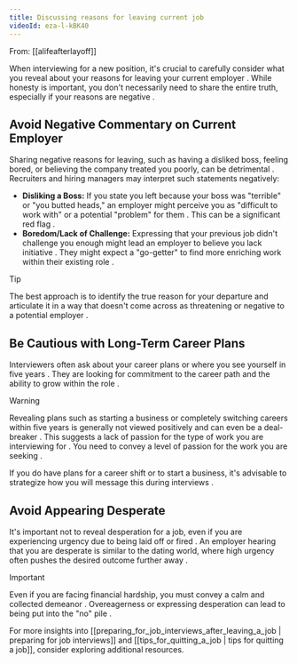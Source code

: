 ```yaml
---
title: Discussing reasons for leaving current job
videoId: eza-l-kBK40
---
```


From: [[alifeafterlayoff]] <br/> 

When interviewing for a new position, it's crucial to carefully consider what you reveal about your reasons for leaving your current employer <a class="yt-timestamp" data-t="02:58:04"></a>. While honesty is important, you don't necessarily need to share the entire truth, especially if your reasons are negative <a class="yt-timestamp" data-t="03:03:02"></a>.

## Avoid Negative Commentary on Current Employer
Sharing negative reasons for leaving, such as having a disliked boss, feeling bored, or believing the company treated you poorly, can be detrimental <a class="yt-timestamp" data-t="03:09:11"></a>. Recruiters and hiring managers may interpret such statements negatively:

-   **Disliking a Boss:** If you state you left because your boss was "terrible" or "you butted heads," an employer might perceive you as "difficult to work with" or a potential "problem" for them <a class="yt-timestamp" data-t="03:25:21"></a>. This can be a significant red flag <a class="yt-timestamp" data-t="03:38:29"></a>.
-   **Boredom/Lack of Challenge:** Expressing that your previous job didn't challenge you enough might lead an employer to believe you lack initiative <a class="yt-timestamp" data-t="03:40:53"></a>. They might expect a "go-getter" to find more enriching work within their existing role <a class="yt-timestamp" data-t="03:47:49"></a>.

> [!TIP]
> The best approach is to identify the true reason for your departure and articulate it in a way that doesn't come across as threatening or negative to a potential employer <a class="yt-timestamp" data-t="04:01:06"></a>.

## Be Cautious with Long-Term Career Plans
Interviewers often ask about your career plans or where you see yourself in five years <a class="yt-timestamp" data-t="04:14:48"></a>. They are looking for commitment to the career path and the ability to grow within the role <a class="yt-timestamp" data-t="04:20:41"></a>.

> [!WARNING]
> Revealing plans such as starting a business or completely switching careers within five years is generally not viewed positively and can even be a deal-breaker <a class="yt-timestamp" data-t="04:33:43"></a>. This suggests a lack of passion for the type of work you are interviewing for <a class="yt-timestamp" data-t="04:52:50"></a>. You need to convey a level of passion for the work you are seeking <a class="yt-timestamp" data-t="04:57:43"></a>.

If you do have plans for a career shift or to start a business, it's advisable to strategize how you will message this during interviews <a class="yt-timestamp" data-t="05:07:23"></a>.

## Avoid Appearing Desperate
It's important not to reveal desperation for a job, even if you are experiencing urgency due to being laid off or fired <a class="yt-timestamp" data-t="05:18:27"></a>. An employer hearing that you are desperate is similar to the dating world, where high urgency often pushes the desired outcome further away <a class="yt-timestamp" data-t="05:30:03"></a>.

> [!IMPORTANT]
> Even if you are facing financial hardship, you must convey a calm and collected demeanor <a class="yt-timestamp" data-t="05:53:07"></a>. Overeagerness or expressing desperation can lead to being put into the "no" pile <a class="yt-timestamp" data-t="05:58:39"></a>.

For more insights into [[preparing_for_job_interviews_after_leaving_a_job | preparing for job interviews]] and [[tips_for_quitting_a_job | tips for quitting a job]], consider exploring additional resources.